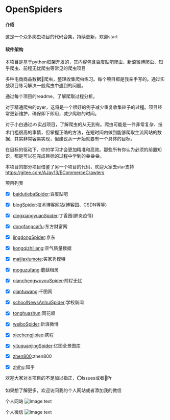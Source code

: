 # OpenSpiders

#### 介绍
这是一个众多爬虫项目的代码合集，持续更新，欢迎start

#### 软件架构
本项目是基于python框架开发的，其内容包含百度贴吧爬虫、新浪微博爬虫、知乎爬虫、前程无忧爬虫等常见的爬虫项目

多种电商商品数据🐍爬虫，整理收集爬虫练习。每个项目都是我亲手写的。通过实战项目练习解决一般爬虫中遇到的问题。

通过每个项目的readme，了解爬取过程分析。

对于精通爬虫的pyer，这将是一个很好的例子减少重复收集轮子的过程。项目经常更新维护，确保即下即用，减少爬取的时间。

对于小白通过✍️实战项目，了解爬虫的从无到有。爬虫可能是一件非常复杂、技术门槛很高的事情，但掌握正确的方法，在短时间内做到能够爬取主流网站的数据，其实非常容易实现，但建议从一开始就要有一个具体的目标。

在目标的驱动下，你的学习才会更加精准和高效。那些所有你认为必须的前置知识，都是可以在完成目标的过程中学到的😁😁😁。

本项目的部分项目借鉴了另一个项目的代码，欢迎大家去star支持
https://gitee.com/AJay13/ECommerceCrawlers

项目列表
- [x]  [baidutiebaSpider](https://gitee.com/chengrongkai/OpenSpiders/tree/master/DianpingCrawler):百度贴吧
- [x] [blogSpider](https://gitee.com/chengrongkai/OpenSpiders/tree/master/blogSpider):技术博客网站(博客园、CSDN等等)
- [x] [dingxiangyuanSpider](https://gitee.com/chengrongkai/OpenSpiders/tree/master/dingxiangyuanSpider):丁香园(肺炎疫情)
- [x] [dongfangcaifu](https://gitee.com/chengrongkai/OpenSpiders/tree/master/dongfangcaifu):东方财富网
- [x] [jingdongSpider](https://gitee.com/chengrongkai/OpenSpiders/tree/master/jingdongSpider):京东
- [x] [kongqizhiliang](https://gitee.com/chengrongkai/OpenSpiders/tree/master/kongqizhiliang):空气质量数据
- [x] [maijiaxiumote](https://gitee.com/chengrongkai/OpenSpiders/tree/master/maijiaxiumote):买家秀模特
- [x] [moguzufang](https://gitee.com/chengrongkai/OpenSpiders/tree/master/moguzufang):蘑菇租房
- [x] [qianchengwuyouSpider](https://gitee.com/chengrongkai/OpenSpiders/tree/master/qianchengwuyouSpider):前程无忧
- [x] [qiantuwang](https://gitee.com/chengrongkai/OpenSpiders/tree/master/qiantuwang):千图网
- [x] [schoolNewsAnhuiSpider](https://gitee.com/chengrongkai/OpenSpiders/tree/master/schoolNewsAnhuiSpider):学校新闻
- [x] [tonghuashun](https://gitee.com/chengrongkai/OpenSpiders/tree/master/tonghuashun):同花顺
- [x] [weiboSpider](https://gitee.com/chengrongkai/OpenSpiders/tree/master/weiboSpider):新浪微博
- [x] [xiechengjipiao](https://gitee.com/chengrongkai/OpenSpiders/tree/master/xiechengjipiao):携程
- [x] [yituquanjingSpider](https://gitee.com/chengrongkai/OpenSpiders/tree/master/yituquanjingSpider):亿图全景图库
- [x] [zhen800](https://gitee.com/chengrongkai/OpenSpiders/tree/master/zhen800):zhen800
- [x] [zhihu](https://gitee.com/chengrongkai/OpenSpiders/tree/master/zhihu):知乎




欢迎大家对本项目的不足加以指正，⭕️Issues或者🔔Pr

如果想了解更多，欢迎访问我的个人网站或者添加我的微信

个人网站
![Image text](https://gitee.com/chengrongkai/uploads/raw/master/images/bizhibihui.png)

个人微信
![Image text](https://gitee.com/chengrongkai/uploads/raw/master/images/weixin.png)


